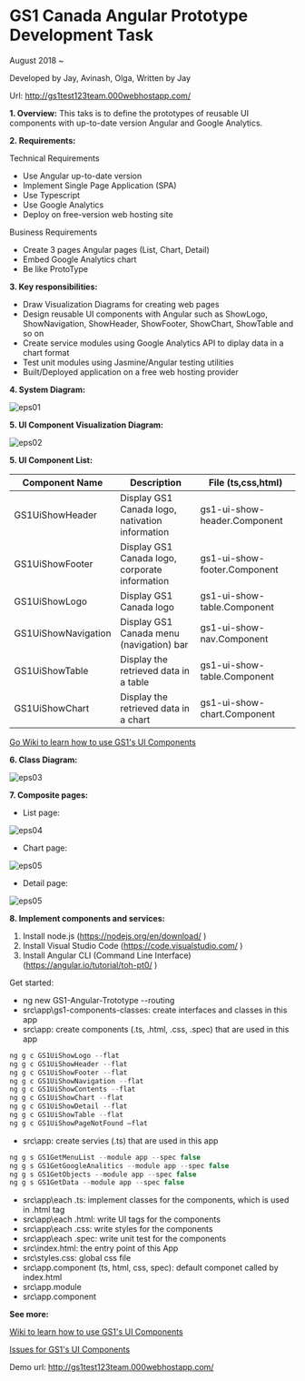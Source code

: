 # GS1 Canada Angular Prototype Development Task
August 2018 ~ 

Developed by Jay, Avinash, Olga, Written by Jay

Url: http://gs1test123team.000webhostapp.com/

**1. Overview:** This taks is to define the prototypes of reusable UI components with up-to-date version Angular and Google Analytics.

**2. Requirements:**

Technical Requirements 

- Use Angular up-to-date version 
- Implement Single Page Application (SPA) 
- Use Typescript 
- Use Google Analytics
- Deploy on free-version web hosting site

Business Requirements 

- Create 3 pages Angular pages (List, Chart, Detail)
- Embed Google Analytics chart
- Be like ProtoType 

**3. Key responsibilities:**
- Draw Visualization Diagrams for creating web pages
- Design reusable UI components with Angular such as ShowLogo, ShowNavigation, ShowHeader, ShowFooter, ShowChart, ShowTable and so on
- Create service modules using Google Analytics API to diplay data in a chart format
- Test unit modules using Jasmine/Angular testing utilities
- Built/Deployed application on a free web hosting provider

**4. System Diagram:**

![eps01](https://github.com/Gs1TestTeam/GS1_Angular_Prototype/blob/master/src/assets/image/system-diagram.jpg)

**5. UI Component Visualization Diagram:**

![eps02](https://github.com/Gs1TestTeam/GS1_Angular_Prototype/blob/master/src/assets/image/visual-diagrams.jpg)

**5. UI Component List:**

|Component Name|Description|File (ts,css,html)|
| ------------ | --------- | ---------------- |
|GS1UiShowHeader|Display GS1 Canada logo, nativation information|gs1-ui-show-header.Component|
|GS1UiShowFooter|Display GS1 Canada logo, corporate information|gs1-ui-show-footer.Component|
|GS1UiShowLogo|Display GS1 Canada logo|gs1-ui-show-table.Component|
|GS1UiShowNavigation|Display GS1 Canada menu (navigation) bar|gs1-ui-show-nav.Component|
|GS1UiShowTable|Display the retrieved data in a table|gs1-ui-show-table.Component|
|GS1UiShowChart|Display the retrieved data in a chart|gs1-ui-show-chart.Component|

[Go Wiki to learn how to use GS1's UI Components](https://github.com/Gs1TestTeam/GS1_Angular_Prototype/wiki)

**6. Class Diagram:**

![eps03](https://github.com/Gs1TestTeam/GS1_Angular_Prototype/blob/master/src/assets/image/class-diagram.jpg)

**7. Composite pages:**

- List page: 

![eps04](https://github.com/Gs1TestTeam/GS1_Angular_Prototype/blob/master/src/assets/image/list-page.jpg)

- Chart page: 

![eps05](https://github.com/Gs1TestTeam/GS1_Angular_Prototype/blob/master/src/assets/image/chart-page.jpg)

- Detail page: 

![eps05](https://github.com/Gs1TestTeam/GS1_Angular_Prototype/blob/master/src/assets/image/detail-page.jpg)

**8. Implement components and services:**

1. Install node.js (https://nodejs.org/en/download/ )
2. Install Visual Studio Code (https://code.visualstudio.com/ )
3. Install Angular CLI (Command Line Interface) (https://angular.io/tutorial/toh-pt0/ )

Get started: 

- ng new GS1-Angular-Trototype --routing
- src\app\gs1-components-classes\: create interfaces and classes in this app
- src\app\: create components (.ts, .html, .css, .spec) that are used in this app

```js
ng g c GS1UiShowLogo --flat
ng g c GS1UiShowHeader --flat
ng g c GS1UiShowFooter --flat
ng g c GS1UiShowNavigation --flat
ng g c GS1UiShowContents --flat
ng g c GS1UiShowChart --flat
ng g c GS1UiShowDetail --flat
ng g c GS1UiShowTable --flat
ng g c GS1UiShowPageNotFound –flat
```

- src\app\: create servies (.ts) that are used in this app

```js
ng g s GS1GetMenuList --module app --spec false
ng g s GS1GetGoogleAnalitics --module app --spec false
ng g s GS1GetObjects --module app --spec false
ng g s GS1GetData --module app --spec false
```

- src\app\each .ts: implement classes for the components, which is used in .html tag
- src\app\each .html: write UI tags for the components
- src\app\each .css: write styles for the components
- src\app\each .spec: write unit test for the components
- src\index.html: the entry point of this App
- src\styles.css: global css file
- src\app.component (ts, html, css, spec): default componet called by index.html
- src\app.module
- src\app.component

**See more:**

[Wiki to learn how to use GS1's UI Components](https://github.com/Gs1TestTeam/GS1_Angular_Prototype/wiki)

[Issues for GS1's UI Components](https://github.com/Gs1TestTeam/GS1_Angular_Prototype/issues)

Demo url: http://gs1test123team.000webhostapp.com/

